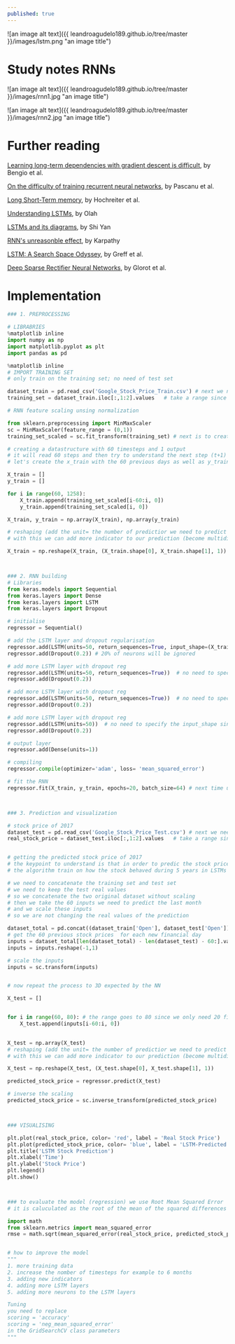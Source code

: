 ```yaml
---
published: true
---
```

![an image alt text]({{ leandroagudelo189.github.io/tree/master }}/images/lstm.png "an image title")


# Study notes RNNs 


![an image alt text]({{ leandroagudelo189.github.io/tree/master }}/images/rnn1.jpg "an image title")


![an image alt text]({{ leandroagudelo189.github.io/tree/master }}/images/rnn2.jpg "an image title")




# Further reading

[Learning long-term dependencies with gradient descent is difficult](http://ai.dinfo.unifi.it/paolo//ps/tnn-94-gradient.pdf), by Bengio et al. 

[On the difficulty of training recurrent neural networks](http://proceedings.mlr.press/v28/pascanu13.pdf), by Pascanu et al.

[Long Short-Term memory](http://www.bioinf.jku.at/publications/older/2604.pdf), by Hochreiter et al.

[Understanding LSTMs](http://colah.github.io/posts/2015-08-Understanding-LSTMs/), by Olah

[LSTMs and its diagrams](https://medium.com/mlreview/understanding-lstm-and-its-diagrams-37e2f46f1714), by Shi Yan

[RNN's unreasonble effect](http://karpathy.github.io/2015/05/21/rnn-effectiveness/), by Karpathy

[LSTM: A Search Space Odyssey](https://arxiv.org/pdf/1503.04069.pdf), by Greff et al.

[Deep Sparse Rectifier Neural Networks](http://proceedings.mlr.press/v15/glorot11a/glorot11a.pdf), by Glorot et al.



# Implementation 

```python
### 1. PREPROCESSING

# LIBRABRIES
%matplotlib inline 
import numpy as np
import matplotlib.pyplot as plt
import pandas as pd

%matplotlib inline 
# IMPORT TRAINING SET
# only train on the training set; no need of test set

dataset_train = pd.read_csv('Google_Stock_Price_Train.csv') # next we need a np.array for kears NN
training_set = dataset_train.iloc[:,1:2].values   # take a range since ranges are excluded so the column 2 will be out (.values creates a np array)

# RNN feature scaling unsing normalization 

from sklearn.preprocessing import MinMaxScaler
sc = MinMaxScaler(feature_range = (0,1))
training_set_scaled = sc.fit_transform(training_set) # next is to create a datastructure to remember (# of time steps)

# creating a datastructure with 60 timesteps and 1 output
# it will read 60 steps and then try to understand the next step (t+1) in this case the 60 previous financial days
# let's create the x_train with the 60 previous days as well as y_train with the result

X_train = []
y_train = []

for i in range(60, 1258):
    X_train.append(training_set_scaled[i-60:i, 0])
    y_train.append(training_set_scaled[i, 0])

X_train, y_train = np.array(X_train), np.array(y_train)

# reshaping (add the unit= the number of predictior we need to predict the stock price)
# with this we can add more indicator to our prediction (become multidimesional)

X_train = np.reshape(X_train, (X_train.shape[0], X_train.shape[1], 1))



### 2. RNN building
# Libraries
from keras.models import Sequential
from keras.layers import Dense
from keras.layers import LSTM
from keras.layers import Dropout

# initialise 
regressor = Sequential()

# add the LSTM layer and dropout regularisation
regressor.add(LSTM(units=50, return_sequences=True, input_shape=(X_train.shape[1], 1)))  # since they are stacked lstm sequences we set it to True
regressor.add(Dropout(0.2)) # 20% of neurons will be ignored

# add more LSTM layer with dropout reg
regressor.add(LSTM(units=50, return_sequences=True))  # no need to specify the input_shape since it recognizes automatically
regressor.add(Dropout(0.2)) 

# add more LSTM layer with dropout reg
regressor.add(LSTM(units=50, return_sequences=True))  # no need to specify the input_shape since it recognizes automatically
regressor.add(Dropout(0.2)) 

# add more LSTM layer with dropout reg
regressor.add(LSTM(units=50))  # no need to specify the input_shape since it recognizes automatically
regressor.add(Dropout(0.2)) 

# output layer
regressor.add(Dense(units=1))

# compiling
regressor.compile(optimizer='adam', loss= 'mean_squared_error')

# fit the RNN
regressor.fit(X_train, y_train, epochs=20, batch_size=64) # next time use 100 epochs or more and bs of 32



### 3. Prediction and visualization

# stock price of 2017
dataset_test = pd.read_csv('Google_Stock_Price_Test.csv') # next we need a np.array for kears NN
real_stock_price = dataset_test.iloc[:,1:2].values   # take a range since ranges are excluded so the column 2 will be out (.values creates a np array)


# getting the predicted stock price of 2017
# the keypoint to understand is that in order to predic the stock price of 2017 january we need the last 60 financial days 
# the algorithm train on how the stock behaved during 5 years in LSTMs of 60 days plus real value and predicted value

# we need to concatenate the training set and test set 
# we need to keep the test real values
# so we concatenate the two original dataset without scaling
# then we take the 60 inputs we need to predict the last month
# and we scale these inputs
# so we are not changing the real values of the prediction

dataset_total = pd.concat((dataset_train['Open'], dataset_test['Open']), axis=0 ) # for vertical axis=0 and horizontal axis=1
# get the 60 previous stock prices  for each new financial day
inputs = dataset_total[len(dataset_total) - len(dataset_test) - 60:].values
inputs = inputs.reshape(-1,1)

# scale the inputs
inputs = sc.transform(inputs)


# now repeat the process to 3D expected by the NN

X_test = []


for i in range(60, 80): # the range goes to 80 since we only need 20 finantial days
    X_test.append(inputs[i-60:i, 0])
   

X_test = np.array(X_test)
# reshaping (add the unit= the number of predictior we need to predict the stock price)
# with this we can add more indicator to our prediction (become multidimesional)

X_test = np.reshape(X_test, (X_test.shape[0], X_test.shape[1], 1))

predicted_stock_price = regressor.predict(X_test)

# inverse the scaling
predicted_stock_price = sc.inverse_transform(predicted_stock_price)



### VISUALISING

plt.plot(real_stock_price, color= 'red', label = 'Real Stock Price')
plt.plot(predicted_stock_price, color= 'blue', label = 'LSTM-Predicted Stock Price')
plt.title('LSTM Stock Prediction')
plt.xlabel('Time')
plt.ylabel('Stock Price')
plt.legend()
plt.show()



### to evaluate the model (regression) we use Root Mean Squared Error 
# it is caluculated as the root of the mean of the squared differences between the predictions and the real values

import math
from sklearn.metrics import mean_squared_error
rmse = math.sqrt(mean_squared_error(real_stock_price, predicted_stock_price))


# how to improve the model
"""
1. more training data
2. increase the nomber of timesteps for example to 6 months
3. adding new indicators
4. adding more LSTM layers
5. adding more neurons to the LSTM layers

Tuning
you need to replace 
scoring = 'accuracy'
scoring = 'neg_mean_squared_error' 
in the GridSearchCV class parameters
"""

````
